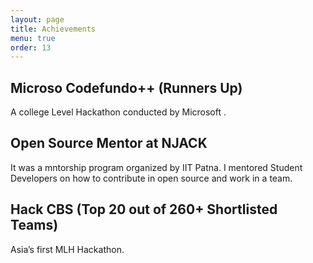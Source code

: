 ```yaml
---
layout: page
title: Achievements
menu: true
order: 13
---
```

## Microso Codefundo++ (Runners Up)

A college Level Hackathon conducted by Microsoft .

## Open Source Mentor at NJACK 

It was a mntorship program organized by IIT Patna. I mentored Student Developers on how to contribute in open source and work in a team.

## Hack CBS (Top 20 out of 260+ Shortlisted Teams)

Asia’s first MLH Hackathon.
